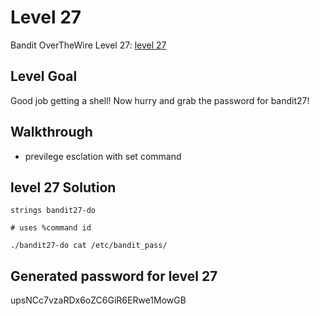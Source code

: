 # Level 27

Bandit OverTheWire Level 27: [level 27](https://overthewire.org/wargames/bandit/bandit27.html)

## **Level Goal**
Good job getting a shell! Now hurry and grab the password for bandit27!

## **Walkthrough**
- previlege esclation with set command

## **level 27 Solution**
```shell
strings bandit27-do

# uses %command id

./bandit27-do cat /etc/bandit_pass/
```

## **Generated password for level 27**
upsNCc7vzaRDx6oZC6GiR6ERwe1MowGB
